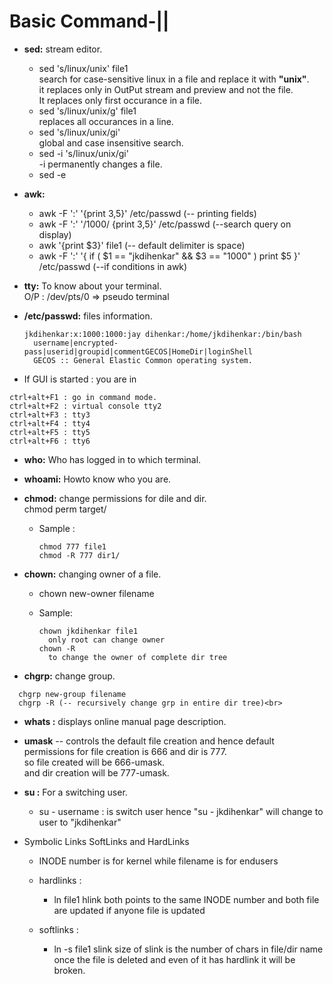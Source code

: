 # Basic Command-||
* **sed:** stream editor. <br>
  - sed 's/linux/unix' file1 <br>
    search for case-sensitive linux in a file and replace it with **"unix"**. <br>
    it replaces only in OutPut stream and preview and not the file.<br>
    It replaces only first occurance in a file. <br>
  - sed 's/linux/unix/g' file1 <br>
    replaces all occurances in a line.
  - sed 's/linux/unix/gi' <br>
    global and case insensitive search.
  - sed -i 's/linux/unix/gi' <br>
    -i permanently changes a file.
  - sed -e <br>


* **awk:** <br>
  - awk -F ':' '{print $3,$5}' /etc/passwd  (-- printing fields)<br>
  - awk -F ':' '/1000/ {print $3,$5}' /etc/passwd  (--search query on display)
  - awk '{print $3}' file1  (-- default delimiter is space)
  - awk -F ':' '{ if ( $1 == "jkdihenkar" && $3 == "1000" ) print $5 }' /etc/passwd  (--if conditions in awk)


* **tty:** To know about your terminal. <br>
  O/P : /dev/pts/0 => pseudo terminal

* **/etc/passwd:** files information.

  ```
  jkdihenkar:x:1000:1000:jay dihenkar:/home/jkdihenkar:/bin/bash
    username|encrypted-pass|userid|groupid|commentGECOS|HomeDir|loginShell
    GECOS :: General Elastic Common operating system.

    ```

 - If GUI is started :
  you are in <br>

  ```
  ctrl+alt+F1 : go in command mode.
  ctrl+alt+F2 : virtual console tty2
  ctrl+alt+F3 : tty3
  ctrl+alt+F4 : tty4
  ctrl+alt+F5 : tty5
  ctrl+alt+F6 : tty6
  ```


* **who:** Who has logged in to which terminal.<br>

* **whoami:** Howto know who you are.

* **chmod:** change permissions for dile and dir.<br>
  chmod perm target/

  - Sample :<br>
    ``` chmod
    chmod 777 file1
    chmod -R 777 dir1/
    ```
* **chown:** changing owner of a file.
  - chown new-owner filename


  - Sample:
    ```
    chown jkdihenkar file1
      only root can change owner
    chown -R
      to change the owner of complete dir tree
      ```


* **chgrp:** change group.<br>
```
  chgrp new-group filename
  chgrp -R (-- recursively change grp in entire dir tree)<br>
```
* **whats :** displays online manual page description.

* **umask** -- controls the default file creation and hence
  default permissions for file creation is 666 and dir is 777. <br>
  so file created will be 666-umask. <br>
  and dir creation will be 777-umask. <br>

* **su :** For a switching user.
  - su - username : is switch user
  hence "su - jkdihenkar" will change to user to "jkdihenkar"

* Symbolic Links SoftLinks and HardLinks
   - INODE number is for kernel while filename is for endusers

  - hardlinks :  
     - ln file1 hlink
      both points to the same INODE number
      and both file are updated if anyone file is updated
  - softlinks :
    - ln -s file1 slink
      size of slink is the number of chars in file/dir name
      once the file is deleted and even of it has hardlink it will be broken.
